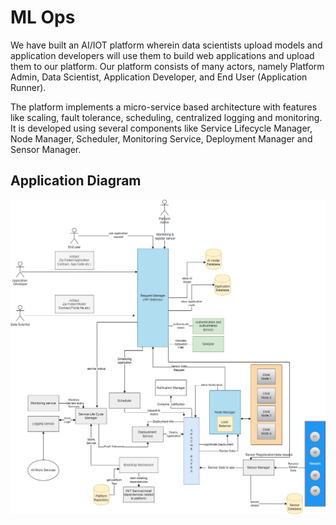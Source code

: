 # ML Ops

We have built an AI/IOT platform wherein data scientists upload models and application developers will use them to build web applications and upload them to our platform. Our platform consists of many actors, namely Platform Admin, Data Scientist, Application Developer, and End User (Application Runner).

The platform implements a micro-service based architecture with features like scaling, fault tolerance, scheduling,
centralized logging and monitoring. It is developed using several components like Service Lifecycle Manager, Node
Manager, Scheduler, Monitoring Service, Deployment Manager and Sensor Manager.

## Application Diagram
![alt text](https://raw.githubusercontent.com/shreyash53/MLOPS-Distributed-Platform/main/Application%20Diagram.jpg)